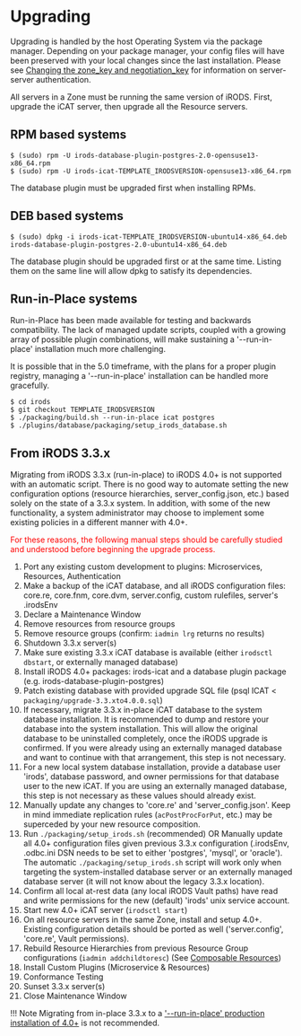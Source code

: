 # Upgrading

Upgrading is handled by the host Operating System via the package manager.  Depending on your package manager, your config files will have been preserved with your local changes since the last installation.  Please see [Changing the zone_key and negotiation_key](installation.md#changing-the-zone_key-and-negotiation_key) for information on server-server authentication.

All servers in a Zone must be running the same version of iRODS.  First, upgrade the iCAT server, then upgrade all the Resource servers.

## RPM based systems

~~~
$ (sudo) rpm -U irods-database-plugin-postgres-2.0-opensuse13-x86_64.rpm
$ (sudo) rpm -U irods-icat-TEMPLATE_IRODSVERSION-opensuse13-x86_64.rpm
~~~

The database plugin must be upgraded first when installing RPMs.

## DEB based systems

~~~
$ (sudo) dpkg -i irods-icat-TEMPLATE_IRODSVERSION-ubuntu14-x86_64.deb irods-database-plugin-postgres-2.0-ubuntu14-x86_64.deb
~~~

The database plugin should be upgraded first or at the same time.  Listing them on the same line will allow dpkg to satisfy its dependencies.

## Run-in-Place systems

Run-in-Place has been made available for testing and backwards compatibility.  The lack of managed update scripts, coupled with a growing array of possible plugin combinations, will make sustaining a '--run-in-place' installation much more challenging.

It is possible that in the 5.0 timeframe, with the plans for a proper plugin registry, managing a '--run-in-place' installation can be handled more gracefully.

~~~
$ cd irods
$ git checkout TEMPLATE_IRODSVERSION
$ ./packaging/build.sh --run-in-place icat postgres
$ ./plugins/database/packaging/setup_irods_database.sh
~~~

## From iRODS 3.3.x

Migrating from iRODS 3.3.x (run-in-place) to iRODS 4.0+ is not supported with an automatic script.  There is no good way to automate setting the new configuration options (resource hierarchies, server_config.json, etc.) based solely on the state of a 3.3.x system.  In addition, with some of the new functionality, a system administrator may choose to implement some existing policies in a different manner with 4.0+.

<span style="color:red">For these reasons, the following manual steps should be carefully studied and understood before beginning the upgrade process.</span>

1. Port any existing custom development to plugins: Microservices, Resources, Authentication
2. Make a backup of the iCAT database, and all iRODS configuration files: core.re, core.fnm, core.dvm, server.config, custom rulefiles, server's .irodsEnv
3. Declare a Maintenance Window
4. Remove resources from resource groups
5. Remove resource groups (confirm: `iadmin lrg` returns no results)
6. Shutdown 3.3.x server(s)
7. Make sure existing 3.3.x iCAT database is available (either `irodsctl dbstart`, or externally managed database)
8. Install iRODS 4.0+ packages: irods-icat and a database plugin package (e.g. irods-database-plugin-postgres)
9. Patch existing database with provided upgrade SQL file (psql ICAT < `packaging/upgrade-3.3.xto4.0.0.sql`)
10. If necessary, migrate 3.3.x in-place iCAT database to the system database installation.  It is recommended to dump and restore your database into the system installation.  This will allow the original database to be uninstalled completely, once the iRODS upgrade is confirmed.  If you were already using an externally managed database and want to continue with that arrangement, this step is not necessary.
11. For a new local system database installation, provide a database user 'irods', database password, and owner permissions for that database user to the new iCAT.  If you are using an externally managed database, this step is not necessary as these values should already exist.
12. Manually update any changes to 'core.re' and 'server_config.json'.  Keep in mind immediate replication rules (`acPostProcForPut`, etc.) may be superceded by your new resource composition.
13. Run `./packaging/setup_irods.sh` (recommended) OR Manually update all 4.0+ configuration files given previous 3.3.x configuration (.irodsEnv, .odbc.ini DSN needs to be set to either 'postgres', 'mysql', or 'oracle').  The automatic ``./packaging/setup_irods.sh`` script will work only when targeting the system-installed database server or an externally managed database server (it will not know about the legacy 3.3.x location).
14. Confirm all local at-rest data (any local iRODS Vault paths) have read and write permissions for the new (default) 'irods' unix service account.
15. Start new 4.0+ iCAT server (`irodsctl start`)
16. On all resource servers in the same Zone, install and setup 4.0+.  Existing configuration details should be ported as well ('server.config', 'core.re', Vault permissions).
17. Rebuild Resource Hierarchies from previous Resource Group configurations (`iadmin addchildtoresc`) (See [Composable Resources](#composable-resources))
18. Install Custom Plugins (Microservice & Resources)
19. Conformance Testing
20. Sunset 3.3.x server(s)
21. Close Maintenance Window

!!! Note
    Migrating from in-place 3.3.x to a ['--run-in-place' production installation of 4.0+](#run-in-place-systems) is not recommended.
